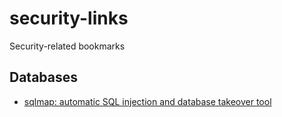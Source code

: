 # security-links
Security-related bookmarks

## Databases
* [sqlmap: automatic SQL injection and database takeover tool](http://sqlmap.org/)
